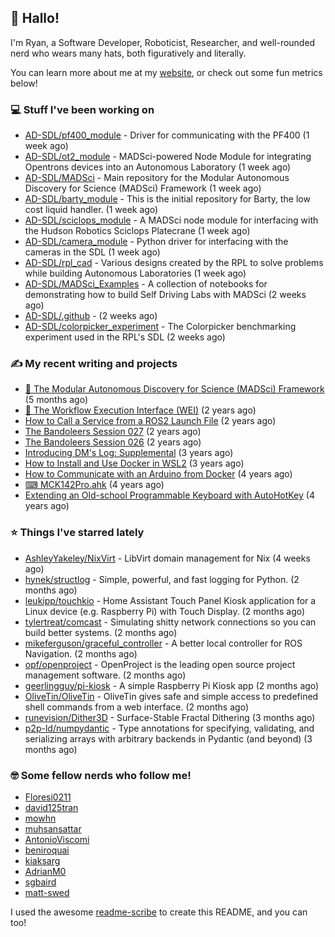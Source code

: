 ## 👋 Hallo!

I'm Ryan, a Software Developer, Roboticist, Researcher, and well-rounded nerd who wears many hats, both figuratively and literally.

You can learn more about me at my [website](https://ryandlewis.dev), or check out some fun metrics below!

### 💻 Stuff I've been working on

- [AD-SDL/pf400_module](https://github.com/AD-SDL/pf400_module) - Driver for communicating with the PF400  (1 week ago)
- [AD-SDL/ot2_module](https://github.com/AD-SDL/ot2_module) - MADSci-powered Node Module for integrating Opentrons devices into an Autonomous Laboratory (1 week ago)
- [AD-SDL/MADSci](https://github.com/AD-SDL/MADSci) - Main repository for the Modular Autonomous Discovery for Science (MADSci) Framework (1 week ago)
- [AD-SDL/barty_module](https://github.com/AD-SDL/barty_module) - This is the initial repository for Barty, the low cost liquid handler. (1 week ago)
- [AD-SDL/sciclops_module](https://github.com/AD-SDL/sciclops_module) - A MADSci node module for interfacing with the Hudson Robotics Sciclops Platecrane (1 week ago)
- [AD-SDL/camera_module](https://github.com/AD-SDL/camera_module) - Python driver for interfacing with the cameras in the SDL (1 week ago)
- [AD-SDL/rpl_cad](https://github.com/AD-SDL/rpl_cad) - Various designs created by the RPL to solve problems while building Autonomous Laboratories (1 week ago)
- [AD-SDL/MADSci_Examples](https://github.com/AD-SDL/MADSci_Examples) - A collection of notebooks for demonstrating how to build Self Driving Labs with MADSci (2 weeks ago)
- [AD-SDL/.github](https://github.com/AD-SDL/.github) -  (2 weeks ago)
- [AD-SDL/colorpicker_experiment](https://github.com/AD-SDL/colorpicker_experiment) - The Colorpicker benchmarking experiment used in the RPL&#39;s SDL (2 weeks ago)

### ✍ My recent writing and projects

- [🦑 The Modular Autonomous Discovery for Science (MADSci) Framework](https://ryandlewis.dev/projects/madsci/) (5 months ago)
- [🧪 The Workflow Execution Interface (WEI)](https://ryandlewis.dev/projects/wei/) (2 years ago)
- [How to Call a Service from a ROS2 Launch File](https://ryandlewis.dev/posts/callserviceinros2launch/) (2 years ago)
- [The Bandoleers Session 027](https://ryandlewis.dev/posts/ttrpg/thebandoleers027/) (2 years ago)
- [The Bandoleers Session 026](https://ryandlewis.dev/posts/ttrpg/thebandoleers026/) (2 years ago)
- [Introducing DM&#39;s Log: Supplemental](https://ryandlewis.dev/posts/ttrpg/introducingdmslog/) (3 years ago)
- [How to Install and Use Docker in WSL2](https://ryandlewis.dev/posts/howtowsldocker/) (3 years ago)
- [How to Communicate with an Arduino from Docker](https://ryandlewis.dev/posts/howtoarduinodocker/) (4 years ago)
- [⌨ MCK142Pro.ahk](https://ryandlewis.dev/projects/mck142pro/) (4 years ago)
- [Extending an Old-school Programmable Keyboard with AutoHotKey](https://ryandlewis.dev/posts/mck142pro/) (4 years ago)

### ⭐ Things I've starred lately

- [AshleyYakeley/NixVirt](https://github.com/AshleyYakeley/NixVirt) - LibVirt domain management for Nix (4 weeks ago)
- [hynek/structlog](https://github.com/hynek/structlog) - Simple, powerful, and fast logging for Python. (2 months ago)
- [leukipp/touchkio](https://github.com/leukipp/touchkio) - Home Assistant Touch Panel Kiosk application for a Linux device (e.g. Raspberry Pi) with Touch Display. (2 months ago)
- [tylertreat/comcast](https://github.com/tylertreat/comcast) - Simulating shitty network connections so you can build better systems. (2 months ago)
- [mikeferguson/graceful_controller](https://github.com/mikeferguson/graceful_controller) - A better local controller for ROS Navigation. (2 months ago)
- [opf/openproject](https://github.com/opf/openproject) - OpenProject is the leading open source project management software. (2 months ago)
- [geerlingguy/pi-kiosk](https://github.com/geerlingguy/pi-kiosk) - A simple Raspberry Pi Kiosk app (2 months ago)
- [OliveTin/OliveTin](https://github.com/OliveTin/OliveTin) - OliveTin gives safe and simple access to predefined shell commands from a web interface.  (2 months ago)
- [runevision/Dither3D](https://github.com/runevision/Dither3D) - Surface-Stable Fractal Dithering (3 months ago)
- [p2p-ld/numpydantic](https://github.com/p2p-ld/numpydantic) - Type annotations for specifying, validating, and serializing arrays with arbitrary backends in Pydantic (and beyond) (3 months ago)

### 🤓 Some fellow nerds who follow me!

- [Floresi0211](https://github.com/Floresi0211)
- [david125tran](https://github.com/david125tran)
- [mowhn](https://github.com/mowhn)
- [muhsansattar](https://github.com/muhsansattar)
- [AntonioViscomi](https://github.com/AntonioViscomi)
- [beniroquai](https://github.com/beniroquai)
- [kiaksarg](https://github.com/kiaksarg)
- [AdrianM0](https://github.com/AdrianM0)
- [sgbaird](https://github.com/sgbaird)
- [matt-swed](https://github.com/matt-swed)

I used the awesome [readme-scribe](https://github.com/muesli/readme-scribe) to create this README, and you can too!
